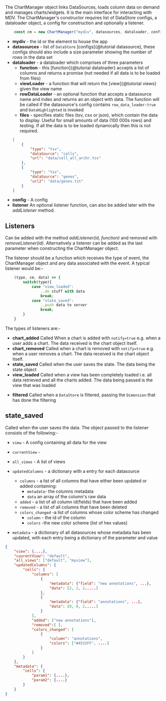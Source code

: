 
The ChartManager object links DataSources, loads column data on demand and manages charts/widgets. It is the main interface for interacting with MDV. The ChartManager's constructor requires list of DataStore configs, a dataloader object, a config for construction and optionally a listener. 
```js
    const cm = new ChartManager("mydiv", datasources, dataloader, config, listener)
```
* **mydiv** - the id or the element to house the app
* **datasources** - list of `DataStore` [configs]{@tutorial datasource}, these configs should also include a size parameter showing the number of rows in the data set
* **dataloader** - a dataloader which comprises of three parameters
    * **function** - this [function]{@tutorial dataloader} accepts a list of columns and returns a promise (not needed if all data is to be loaded from files)
    * **viewLoader** - a function that will return the [view]{@tutorial views} given the view name
    * **rowDataLoader** - an optional function that accepts a datasource name and index and returns an an object with data. The
    function will be called if the datasource's config contains `row_data_loader:true` and `DataHighlighted` is invoked  
    * **files** - specifies static files (tsv, csv or json), which contain the data to display. Useful for small amounts of data (100 000s rows) and testing. If all the data is to be loaded dynamically then this is not required.
    ```json
    [
        {
            "type": "tsv",
            "dataSource": "cells",
            "url": "data/cell_all_archr.tsv"
        },
        {
            "type": "tsv",
            "dataSource": "genes",
            "url2": "data/genes.txt"
        }
    ]
    ```
* **config** - A config 
* **listener** An optional listener function, can also be added later with the *addListener* method.



## Listeners

Can be added with the method *addListener(id, function)* and removed with *removeListener(id)*. Alternatively a listener can be added as the last parameter when constructing the ChartManager object.

The listener should be a function which receives the type of event, the ChartManager object and any data associated with the event. A typical listener would be:-

```js
    (type, cm, data) => {
        switch(type){
            case "view_loaded":
                ..do stuff with data
                break;
            case "state_saved":
                ..push data to server
                break;
        }
    }
```

The types of listeners are:- 

* **chart_added**  Called When a chart is added with `notify=true` e.g. when a user adds a chart. The data received is the chart object itself.
* **chart_removed** Called when a chart is removed with `notify=true` e.g. when a user removes a chart. The data received is the chart object itself.
* **state_saved** Called when the user saves the state. The data being the state object
* **view_loaded** Called when a view has been completely loaded i.e. all data retrieved and all the charts added. The data being passed is the view that was loaded
<!-- todo add links -->
* **filtered** Called when a `DataStore` is filtered, passing the `Dimension` that has done the filtering



## state_saved

Called when the user saves the data. The object passed to the listener consists of the following:-

* `view` - A config containing all data for the view
* `currentView` - 
* `all_views` -  A list of views 
* `updatedColumns` -  a dictionary with a entry for each datasource 
    * `columns` - a list of all columns that have either been updated or added containing:
        * `metadata`- the columns metadata
        * `data` an array of the column's raw data
    * `added` -  a list of all column id(fields) that have been added
    * `removed` -  a list of all columns that have been deleted
    * `colors_changed` -a list of columns whose color scheme has changed
        * `column` - the id of the column
        * `colors` -the new color scheme (list of hex values)

* `metadata` - a dictionary of all datasources whose metadata has been updated, with each entry being a dictionary of the parameter and value

```json
{
    "view": {....},
    "cuurentView": "default",
    "all_views": ["default", "myview"],
    "updatedColumns": {
        "cells": {
            "columns": [
                {
                    "metadata": {"field": "new annotations", ...},
                    "data": [2, 1, 2.....]
                },
                {
                    "metadata": {"field": "annotations", ...},
                    "data": [0, 0, 2.....]
                }
            ],
            "added": ["new annotations"],
            "removed":[ ],
            "colors_changed": [
                {
                    "column": "annotations",
                    "colors": ["#4532FF", ....]
                }
            ]
        }
    },
    "metadata": {
        "cells": {
            "param1": {....},
            "param2": {....}
        }
    }
}
```
